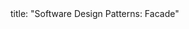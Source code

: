 <frontmatter>
title: "Software Design Patterns: Facade"
</frontmatter>

<include src="navbar.md" boilerplate />

<include src="container-inPage-asFlat.md" boilerplate />